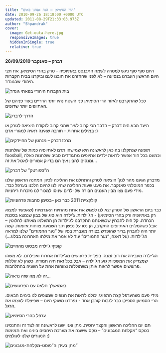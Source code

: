 ```yaml
---
title: "הרי הסימיאן – הנה אנחנו באים"
date: 2010-09-26 18:18:00 +0000 UTC
updated: 2011-08-29T21:33:03.973Z
author: "Shpandrak"
cover:
  image: Get-outa-here.jpg
  responsiveImages: true
  hiddenInSingle: true
  relative: true
---
```


**26/09/2010 דברק – סאנקבר**

היום סוף סוף ניגש למטרה לשמה התכנסנו באתיופיה – טרק בהרי הסימיאן. את חצי היום הראשון העברנו בנסיעה – לא לפני שהחזרנו את חובנו לעם וביקרנו בבית הקברות היהודי שבגונדר.

![](Jewish-Cemetery.jpg "בית הקברות היהודי בפאתי גונדר")

ככל שהתקרבנו לאזור הרי הסימיאן פני השטח נהיו יותר הרריים בעוד פניהם של האתיופים יותר שדופים.


![](View-on-the-way-to-Debark.jpg "הדרך לדברק")

היעד הבא היה דברק – הדבר הכי קרוב לעיר שהכי קרוב לנקודת היציאה לטרק או במילים אחרות – חורבה שאינה ראויה למגורי אדם :)


![](5082438440_1e006e61cd.jpg "מרכז דברק – מנהטן של החיידקים")


תופעה שנתקלנו בה כאן לראשונה היא שמישהו תרם לאתיופיה כמות של שולחנות foosball, וכמעט בכל חור אפשר לראות ילדים אתיופים מתגודדים סביב שולחנות כאלה ומנסים להבין איך הם בדיוק אמורים לאכול את זה…


![](5082452472_6f1d3255d5.jpg "ה”ספורטק” של דברק")


מדברק הגענו מהר לנק’ היציאה לטרק והתחלנו את ההליכה לכיוון המחנה הראשון שלנו בכפר המוסלמי סאנקבר. את מעט שעות ההליכה שהיו לנו להיום הלכנו בערפל כבד. מידי פעם צצו מבין העננים חבורה של ילדים שניסו למכור לנו מזכרות ריחניות.


![](5081935423_a5acc41779.jpg "קולקציית 2011 כבר כאן –בסימן סחבות פרחוניות")

כבר ביום הראשון של הטרק יצא לנו לפגוש את אחת מהחיות האנדמיות (שאפשר למצוא רק באתיופיה ורק בהרי הסימיאן) - הג’ילדות. ג’ילדה היא סוג של בבון שנמצא בסכנת הכחדה. קל היה להבחין שכשאנחנו התקרבנו לג’ילדות הן התעלמו מאיתנו לחלוטין – אבל כשהמלוים האתיופים התקרבו, הן נסו על נפשן תוך השמעת צווחות איומות. קשה יותר היה להבחין בריר שהופרש בצורה מוגברת בפיו של “נער החמורים” שלנו למראה הג’ילדות. (על דאגה, “נער החמורים” עוד לא אמר את מילתו האחרונה בבלוג…)


![](5082483912_f2cf86ae52.jpg "קופיף ג’ילדה מבסוט מהחיים")

הג’ילדה מעבירה את רוב זמנה  בפליית פרעושים מג’ילדות אחרות ואכילתם. לא משהו שמצדיק את המשכיות גזע הג’ילדה – אבל בכל זאת חיה חמודה. כשהן לא זוללות פרעושים אפשר לראות אותן משתוללות וצווחות אחת על השניה בהתלהבות.


![](5082497184_a5956d8e02.jpg "זה לא מה שזה נראה…")

![](Get-outa-here.jpg "באמאש’ך חלאס עם הפרעושים")

מידי פעם כשהערפל קצת התפוגג יכולנו לראות את הנופים שמצפים לנו בימים הבאים. הרי הסמיאן הספיקו כבר לגבות קורבן אחד - נפרדנו משוקי היום – שפיצלח לעצמו את הרגל.

![](5082531678_95e75539a9.jpg "ערפל בהרי הסימיאן")

תם יום ההליכה הראשון והקצר יחסית. מתן ואני ישנו לראשונה זה לצד זה והתנסינו בטקס “מקלחת המגבונים” – טקס שישנה את מערכת היחסים בינינו ואת תמימות הנעורים שלנו לעולמים :)


![](Finally,-First-night-in-nature.jpg "מתן בעידן ה”פוסט-מקלחת-מגבונים”")

